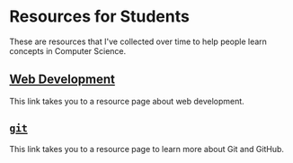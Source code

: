 # Resources for Students
These are resources that I've collected over time to help people learn concepts in Computer Science.

## [Web Development](webdev.md)
This link takes you to a resource page about web development. 

## [`git`](git.md)
This link takes you to a resource page to learn more about Git and GitHub. 
